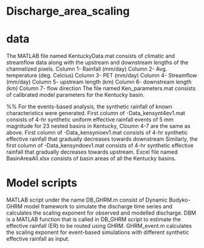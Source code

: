 # Discharge_area_scaling

# data
The MATLAB file named KentuckyData.mat consists of climatic and streamflow data along with the upstream and downstream lengths of the channelized pixels.
Column 1- Rainfall (mm/day)
Column 2- Avg. temperature (deg. Celcius)
Column 3- PET (mm/day)
Column 4- Streamflow (mm/day)
Column 5- upstream length (km)
Column 6- downstream length (km)
Column 7- flow direction
The file named Ken_parameters.mat consists of calibrated model parameters for the Kentucky basin. 

%% For the events-based analysis, the synthetic rainfall of known characteristics were generated. 
First column of -Data_kensynt4ev1.mat consists of 4-hr synthetic uniform effective rainfall events of 5 mm magnitude for 23 nested basins in Kentucky,  Cloumn 4-7 are the same as above.
First column of -Data_kensynioev1.mat consists of 4-hr synthetic effective rainfall that gradually decreases towards downstream
Similarly, the first column of -Data_kensyndoev1.mat consists of 4-hr synthetic effective rainfall that gradually decreases towards upstream.
Excel file named BasinAreaAll.xlsx consists of basin areas of all the Kentucky basins.

# Model scripts
MATLAB script under the name DB_GHRM.m consist of Dynamic Budyko-GHRM model framework to simulate the discharge time series and calculates the scaling exponent for observed and modelled discharge.
DBM is a MATLAB function that is called in DB_GHRM script to estimate the effective rainfall (ER) to be routed using GHRM.
GHRM_event.m calculates the scaling exponent for event-based simulations with different synthetic effective rainfall as input.
